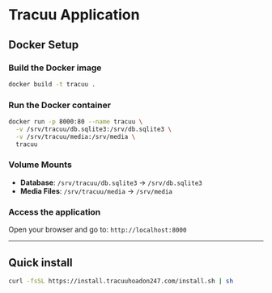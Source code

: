 # Tracuu Application

## Docker Setup

### Build the Docker image
```bash
docker build -t tracuu .
```

### Run the Docker container
```bash
docker run -p 8000:80 --name tracuu \
  -v /srv/tracuu/db.sqlite3:/srv/db.sqlite3 \
  -v /srv/tracuu/media:/srv/media \
  tracuu
```

### Volume Mounts
- **Database**: `/srv/tracuu/db.sqlite3` → `/srv/db.sqlite3`
- **Media Files**: `/srv/tracuu/media` → `/srv/media`

### Access the application
Open your browser and go to: `http://localhost:8000`

---

## Quick install
```bash
curl -fsSL https://install.tracuuhoadon247.com/install.sh | sh
```
